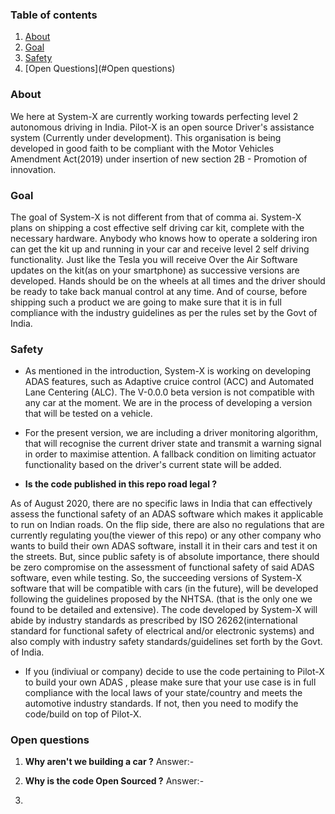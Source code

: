 ### Table of contents
1. [About](#About)
2. [Goal](#Goal)
3. [Safety](#Safety)
4. [Open Questions](#Open questions)


### About

We here at System-X are currently working towards perfecting level 2 autonomous driving in India.
Pilot-X is an open source Driver's assistance system (Currently under development). This organisation is being developed in good faith to be compliant with the Motor Vehicles Amendment Act(2019) under insertion of new section 2B - Promotion of innovation.

### Goal

The goal of System-X is not different from that of comma ai. System-X plans on shipping a cost effective self driving car kit, complete with the necessary hardware. Anybody who knows how to operate a soldering iron can get the kit up and running in your car and receive level 2 self driving functionality. Just like the Tesla you will receive Over the Air Software updates on the kit(as on your smartphone) as successive versions are developed. Hands should be on the wheels at all times and the driver should be ready to take back manual control at any time. And of course, before shipping such a product we are going to make sure that it is in full compliance with the industry guidelines as per the rules set by the Govt of India. 

### Safety

- As mentioned in the introduction, System-X is working on developing ADAS features, such as Adaptive cruice control (ACC) and Automated Lane Centering (ALC). The V-0.0.0 beta version is not compatible with any car at the moment. We are in the process of developing a version that will be tested on a vehicle.
- For the present version, we are including a driver monitoring algorithm, that will recognise the current driver state and transmit a warning signal in order to maximise attention. A fallback condition on limiting actuator functionality based on the driver's current state will be added.

- **Is the code published in this repo road legal ?**

As of August 2020, there are no specific laws in India that can effectively assess the functional safety of an ADAS software which makes it applicable to run on Indian roads. On the flip side, there are also no regulations that are currently regulating you(the viewer of this repo) or any other company who wants to build their own ADAS software, install it in their cars and test it on the streets. But, since public safety is of absolute importance, there should be zero compromise on the assessment of functional safety of said ADAS software, even while testing. So, the succeeding versions of System-X software that will be compatible with cars (in the future), will be developed following the guidelines proposed by the NHTSA. (that is the only one we found to be detailed and extensive). The code developed by System-X will abide by industry standards as prescribed by ISO 26262(international standard for functional safety of electrical and/or electronic systems) and also comply with industry safety standards/guidelines set forth by the Govt. of India.

 - If you (indiviual or company) decide to use the code pertaining to Pilot-X to build your own ADAS , please make sure that your use case is in full compliance with the local laws of your state/country and meets the automotive industry standards. If not, then you need to modify the code/build on top of Pilot-X.


### Open questions

1. **Why aren't we building a car ?**
Answer:- 

2. **Why is the code Open Sourced ?**
Answer:-

3. 
